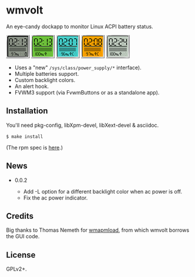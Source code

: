 # wmvolt

An eye-candy dockapp to monitor Linux ACPI battery status.

![](README.screenshot1.png)

* Uses a "new" `/sys/class/power_supply/*` interface).
* Multiple batteries support.
* Custom backlight colors.
* An alert hook.
* FVWM3 support (via FvwmButtons or as a standalone app).

## Installation

You'll need pkg-config, libXpm-devel, libXext-devel & asciidoc.

~~~
$ make install
~~~

(The rpm spec is [here](https://github.com/gromnitsky/rpm).)

## News

* 0.0.2

    - Add -L option for a different backlight color when ac power is off.
    - Fix the ac power indicator.

## Credits

Big thanks to Thomas Nemeth
for [wmapmload](http://tnemeth.free.fr/projets/dockapps.html), from
which wmvolt borrows the GUI code.

## License

GPLv2+.
